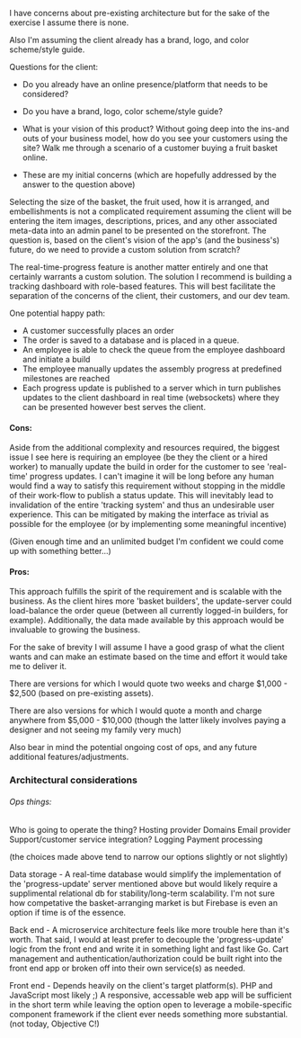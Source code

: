 I have concerns about pre-existing architecture but for the sake of the exercise I assume there is none.

Also I'm assuming the client already has a brand, logo, and color scheme/style guide.

Questions for the client:

* Do you already have an online presence/platform that needs to be considered?

* Do you have a brand, logo, color scheme/style guide?

* What is your vision of this product? Without going deep into the ins-and outs of your business model,
  how do you see your customers using the site? Walk me through a scenario of a customer buying a
  fruit basket online.

* These are my initial concerns (which are hopefully addressed by the answer to the question above)

Selecting the size of the basket, the fruit used, how it is arranged, and embellishments is
not a complicated requirement assuming the client will be entering the item images, descriptions,
prices, and any other associated meta-data into an admin panel to be presented on the storefront.
The question is, based on the client's vision of the app's (and the business's) future, do we need
to provide a custom solution from scratch?

The real-time-progress feature is another matter entirely and one that certainly warrants a custom
solution. The solution I recommend is building a tracking dashboard with role-based features. This
will best facilitate the separation of the concerns of the client, their customers, and our dev team.

One potential happy path:

* A customer successfully places an order
* The order is saved to a database and is placed in a queue.
* An employee is able to check the queue from the employee dashboard and initiate a build
* The employee manually updates the assembly progress at predefined milestones are reached
* Each progress update is published to a server which in turn publishes updates to the client dashboard
  in real time (websockets) where they can be presented however best serves the client.

#### Cons:

Aside from the additional complexity and resources required, the biggest issue I see here is requiring an
employee (be they the client or a hired worker) to manually update the build in order for the customer
to see 'real-time' progress updates. I can't imagine it will be long before any human would find a way
to satisfy this requirement without stopping in the middle of their work-flow to publish a status update.
This will inevitably lead to invalidation of the entire 'tracking system' and thus an undesirable
user experience. This can be mitigated by making the interface as trivial as possible for the employee
(or by implementing some meaningful incentive)

(Given enough time and an unlimited budget I'm confident we could come up with something better...)

#### Pros:

This approach fulfills the spirit of the requirement and is scalable with the business. As the client hires
more 'basket builders', the update-server could load-balance the order queue (between all currently logged-in
builders, for example). Additionally, the data made available by this approach would be invaluable to growing
the business.

For the sake of brevity I will assume I have a good grasp of what the client wants and can make an
estimate based on the time and effort it would take me to deliver it.

There are versions for which I would quote two weeks and charge $1,000 - $2,500 (based on pre-existing assets).

There are also versions for which I would quote a month and charge anywhere from $5,000 - $10,000 (though the
latter likely involves paying a designer and not seeing my family very much)

Also bear in mind the potential ongoing cost of ops, and any future additional features/adjustments.

### Architectural considerations

###### Ops things:

Who is going to operate the thing?
Hosting provider
Domains
Email provider
Support/customer service integration?
Logging
Payment processing

(the choices made above tend to narrow our options slightly or not slightly)

Data storage -
A real-time database would simplify the implementation of the 'progress-update' server mentioned
above but would likely require a supplimental relational db for stability/long-term scalability. I'm
not sure how competative the basket-arranging market is but Firebase is even an option if time is of the
essence.

Back end -
A microservice architecture feels like more trouble here than it's worth. That said, I would at least prefer to
decouple the 'progress-update' logic from the front end and write it in something light and fast like Go.
Cart management and authentication/authorization could be built right into the front end app or broken off into their
own service(s) as needed.

Front end -
Depends heavily on the client's target platform(s). PHP and JavaScript most likely ;) A responsive, accessable web app
will be sufficient in the short term while leaving the option open to leverage a mobile-specific component framework
if the client ever needs something more substantial. (not today, Objective C!)

<!-- conclusion? -->
